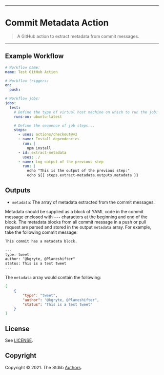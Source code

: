 <!--

@license Apache-2.0

Copyright (c) 2021 The Stdlib Authors.

Licensed under the Apache License, Version 2.0 (the "License");
you may not use this file except in compliance with the License.
You may obtain a copy of the License at

   http://www.apache.org/licenses/LICENSE-2.0

Unless required by applicable law or agreed to in writing, software
distributed under the License is distributed on an "AS IS" BASIS,
WITHOUT WARRANTIES OR CONDITIONS OF ANY KIND, either express or implied.
See the License for the specific language governing permissions and
limitations under the License.

-->

---

# Commit Metadata Action

> A GitHub action to extract metadata from commit messages.

---

## Example Workflow

```yml
# Workflow name:
name: Test GitHub Action

# Workflow triggers:
on:
  push:

# Workflow jobs:
jobs:
  test:
    # Define the type of virtual host machine on which to run the job:
    runs-on: ubuntu-latest

    # Define the sequence of job steps...
    steps:
      - uses: actions/checkout@v2
      - name: Install dependencies
        run: |
          npm install
      - id: extract-metadata
        uses: ./
      - name: Log output of the previous step
        run: |
          echo "This is the output of the previous step:"   
          echo ${{ steps.extract-metadata.outputs.metadata }}
```

## Outputs 

  * `metadata`: The array of metadata extracted from the commit messages.

Metadata should be supplied as a block of YAML code in the commit message enclosed with `---` characters at the beginning and end of the block. The metadata blocks from all commit message in a push or pull request are parsed and stored in the output `metadata` array. For example, take the following commit message:

```txt
This commit has a metadata block.

---
type: tweet
author: "@kgryte, @Planeshifter"
status: This is a test tweet
---
```

The `metadata` array would contain the following:

```json
[
    {
        "type": "tweet",
        "author": "@kgryte, @Planeshifter",
        "status": "This is a test tweet"
    }
]
```

## License

See [LICENSE][stdlib-license].


## Copyright

Copyright &copy; 2021. The Stdlib [Authors][stdlib-authors].

<!-- Section for all links. Make sure to keep an empty line after the `section` element and another before the `/section` close. -->

<section class="links">

[stdlib]: https://github.com/stdlib-js/stdlib

[stdlib-authors]: https://github.com/stdlib-js/stdlib/graphs/contributors

[stdlib-license]: https://raw.githubusercontent.com/stdlib-js/assign-issue-on-label-action/master/LICENSE

</section>

<!-- /.links -->